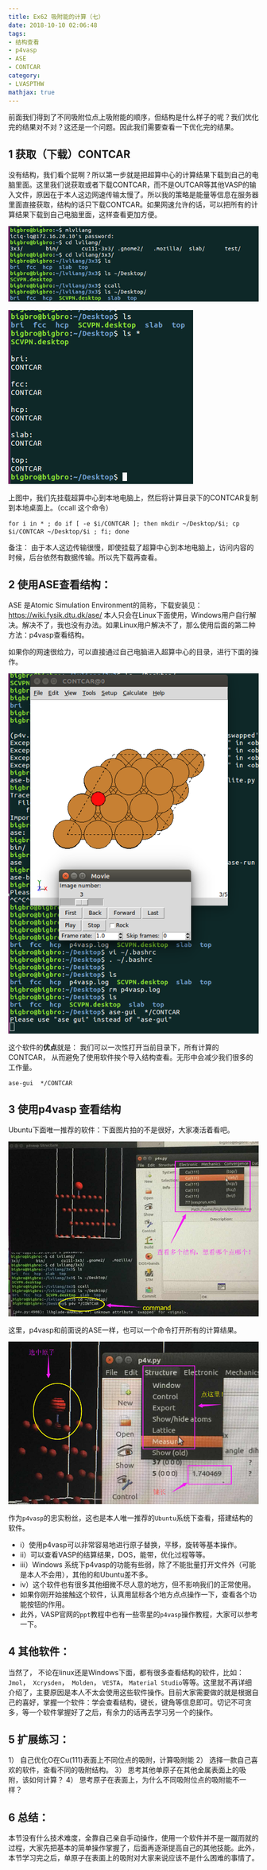 ```yaml
---
title: Ex62 吸附能的计算（七）
date: 2018-10-10 02:06:48
tags: 
- 结构查看
- p4vasp
- ASE
- CONTCAR
category:
- LVASPTHW
mathjax: true
---
```




前面我们得到了不同吸附位点上吸附能的顺序，但结构是什么样子的呢？我们优化完的结果对不对？这还是一个问题。因此我们需要查看一下优化完的结果。

## 1  获取（下载）CONTCAR

没有结构，我们看个屁啊？所以第一步就是把超算中心的计算结果下载到自己的电脑里面。这里我们说获取或者下载CONTCAR，而不是OUTCAR等其他VASP的输入文件，原因在于本人这边网速传输太慢了。所以我的策略是能量等信息在服务器里面直接获取，结构的话只下载CONTCAR。如果网速允许的话，可以把所有的计算结果下载到自己电脑里面，这样查看更加方便。


![](ex62/ex62-1.png)

![](ex62/ex62-2.png)

上图中，我们先挂载超算中心到本地电脑上，然后将计算目录下的CONTCAR复制到本地桌面上。（ccall 这个命令）

```
for i in * ; do if [ -e $i/CONTCAR ]; then mkdir ~/Desktop/$i; cp $i/CONTCAR ~/Desktop/$i ; fi; done
```

备注：
由于本人这边传输很慢，即使挂载了超算中心到本地电脑上，访问内容的时候，后台依然有数据传输。所以先下载再查看。



## 2 使用ASE查看结构：

ASE 是Atomic Simulation Environment的简称，下载安装见：https://wiki.fysik.dtu.dk/ase/  本人只会在Linux下面使用，Windows用户自行解决。解决不了，我也没有办法。如果Linux用户解决不了，那么使用后面的第二种方法：p4vasp查看结构。

如果你的网速很给力，可以直接通过自己电脑进入超算中心的目录，进行下面的操作。

![](ex62/ex62-3.png)

这个软件的**优点**就是： 我们可以一次性打开当前目录下，所有计算的CONTCAR， 从而避免了使用软件挨个导入结构查看。无形中会减少我们很多的工作量。

```
ase-gui  */CONTCAR 
```



## 3 使用p4vasp 查看结构

Ubuntu下面唯一推荐的软件：下面图片拍的不是很好，大家凑活着看吧。

![](ex62/ex62-4.png)



这里，p4vasp和前面说的ASE一样，也可以一个命令打开所有的计算结果。



![](ex62/ex62-5.png)



作为`p4vasp`的忠实粉丝，这也是本人唯一推荐的`Ubuntu`系统下查看，搭建结构的软件。

* i）使用p4vasp可以非常容易地进行原子替换，平移，旋转等基本操作。
* ii）可以查看VASP的结算结果，DOS，能带，优化过程等等。
* iii）Windows 系统下p4vasp的功能有些弱，除了不能批量打开文件外（可能是本人不会用），其他的和Ubuntu差不多。
* iv）这个软件也有很多其他细微不尽人意的地方，但不影响我们的正常使用。
* 如果你刚开始接触这个软件，认真用鼠标各个地方点点操作一下，查看各个功能按钮的作用。
* 此外，VASP官网的`ppt`教程中也有一些零星的`p4vasp`操作教程，大家可以参考一下。

## 4 其他软件： 

当然了， 不论在linux还是Windows下面，都有很多查看结构的软件，比如：`Jmol`，` Xcrysden`，` Molden`， `VESTA`， `Material Studio`等等。这里就不再详细介绍了，主要原因是本人不太会使用这些软件操作。目前大家需要做的就是根据自己的喜好，掌握一个软件：学会查看结构，键长，键角等信息即可。切记不可贪多，等一个软件掌握好了之后，有余力的话再去学习另一个的操作。

## 5 扩展练习：

1） 自己优化O在Cu(111)表面上不同位点的吸附，计算吸附能
2） 选择一款自己喜欢的软件，查看不同的吸附结构。
3） 思考其他单原子在其他金属表面上的吸附，该如何计算？
4） 思考原子在表面上，为什么不同吸附位点的吸附能不一样？

## 6 总结：

本节没有什么技术难度，全靠自己亲自手动操作，使用一个软件并不是一蹴而就的过程，大家先把基本的简单操作掌握了，后面再逐渐提高自己的其他技能。此外，本节学习完之后，单原子在表面上的吸附对大家来说应该不是什么困难的事情了。
